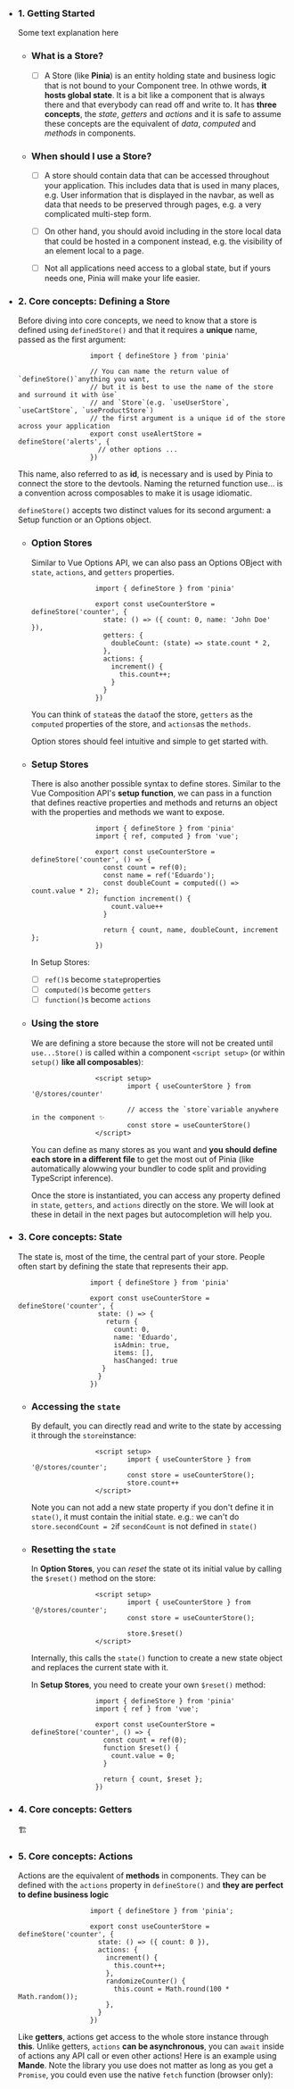 - ### 1. Getting Started
        
    Some text explanation here

  - ### What is a Store?

    - [ ] A Store (like **Pinia**) is an entity holding state and business logic that is not bound to your Component tree. In othwe words, **it hosts global state**. It is a bit like a component that is always there and that everybody can read off and write to. It has **three concepts**, the *state*, *getters* and *actions* and it is safe to assume these concepts are the equivalent of *data*, *computed* and *methods* in components.

  - ### When should I use a Store?

    - [ ] A store should contain data that can be accessed throughout your application. This includes data that is used in many places, e.g. User information that is displayed in the navbar, as well as data that needs to be preserved through pages, e.g. a very complicated multi-step form.
   
    - [ ] On other hand, you should avoid including in the store local data that could be hosted in a component instead, e.g. the visibility of an element local to a page.
   
    - [ ] Not all applications need access to a global state, but if yours needs one, Pinia will make your life easier.

- ### 2. Core concepts: Defining a Store
        
    Before diving into core concepts, we need to know that a store is defined using `definedStore()` and that it requires a **unique** name, passed as the first argument:

              
                        import { defineStore } from 'pinia'

                        // You can name the return value of `defineStore()`anything you want,
                        // but it is best to use the name of the store and surround it with ùse`
                        // and `Store`(e.g. `useUserStore`, `useCartStore`, `useProductStore`)
                        // the first argument is a unique id of the store across your application
                        export const useAlertStore = defineStore('alerts', {
                          // other options ...
                        })
  

    This name, also referred to as **id**, is necessary and is used by Pinia to connect the store to the devtools. Naming the returned function use... is a convention across composables to make it is usage idiomatic.

  `defineStore()` accepts two distinct values for its second argument: a Setup function or an Options object.


  - ### Option Stores
 
      Similar to Vue Options API, we can also pass an Options OBject with `state`, `actions`, and `getters` properties.
            
                        import { defineStore } from 'pinia'

                        export const useCounterStore = defineStore('counter', {
                          state: () => ({ count: 0, name: 'John Doe' }),
                          getters: {
                            doubleCount: (state) => state.count * 2,
                          },
                          actions: {
                            increment() {
                              this.count++;
                            }
                          }
                        })

    You can think of `state`as the `data`of the store, `getters` as the `computed` properties of the store, and `actions`as the `methods`.

    Option stores should feel intuitive and simple to get started with.


  - ### Setup Stores
 
      There is also another possible syntax to define stores. Similar to the Vue Composition API's **setup function**, we can pass in a function that defines reactive properties and methods and returns an object with the properties and methods we want to expose.
            
                        import { defineStore } from 'pinia'
                        import { ref, computed } from 'vue';

                        export const useCounterStore = defineStore('counter', () => {
                          const count = ref(0);
                          const name = ref('Eduardo');
                          const doubleCount = computed(() => count.value * 2);
                          function increment() {
                            count.value++
                          }
 
                          return { count, name, doubleCount, increment };
                        })

    In Setup Stores:

    - [ ] `ref()`s become `state`properties
    - [ ] `computed()`s become `getters`
    - [ ] `function()`s become `actions`

  - ### Using the store
 
      We are defining a store because the store will not be created until `use...Store()` is called within a component `<script setup>` (or within `setup()` **like all composables**):

                        <script setup>
                                import { useCounterStore } from '@/stores/counter'
        
                                // access the `store`variable anywhere in the component ✨
                                const store = useCounterStore()
                        </script>

      You can define as many stores as you want and **you should define each store in a different file** to get the most out of Pinia (like automatically alowwing your bundler to code split and providing TypeScript inference).

      Once the store is instantiated, you can access any property defined in `state`, `getters`, and `actions` directly on the store. We will look at these in detail in the next pages but autocompletion will help you.

- ### 3. Core concepts: State
        
    The state is, most of the time, the central part of your store. People often start by defining the state that represents their app.

                        import { defineStore } from 'pinia'

                        export const useCounterStore = defineStore('counter', {
                          state: () => {
                            return {
                              count: 0,
                              name: 'Eduardo',
                              isAdmin: true,
                              items: [],
                              hasChanged: true
                           }
                          }
                        })
  
  - ### Accessing the `state`
 
      By default, you can directly read and write to the state by accessing it through the `store`instance:

                        <script setup>
                                import { useCounterStore } from '@/stores/counter';
                                const store = useCounterStore();
                                store.count++
                        </script>

      Note you can not add a new state property if you don't define it in `state()`, it must contain the initial state. e.g.: we can't do `store.secondCount = 2`if `secondCount` is not defined in `state()`

  - ### Resetting the `state`
 
      In **Option Stores**, you can *reset* the state ot its initial value by calling the `$reset()` method on the store:

                        <script setup>
                                import { useCounterStore } from '@/stores/counter';
                                const store = useCounterStore();

                                store.$reset()
                        </script>

      Internally, this calls the `state()` function to create a new state object and replaces the current state with it.

      In **Setup Stores**, you need to create your own `$reset()` method:

                        import { defineStore } from 'pinia'
                        import { ref } from 'vue';

                        export const useCounterStore = defineStore('counter', () => {
                          const count = ref(0);
                          function $reset() {
                            count.value = 0;
                          }
 
                          return { count, $reset };
                        })

- ### 4. Core concepts: Getters
        
    🏗️

- ### 5. Core concepts: Actions
        
    Actions are the equivalent of **methods** in components. They can be defined with the `actions` property in `defineStore()` and **they are perfect to define business logic**

                        import { defineStore } from 'pinia';

                        export const useCounterStore = defineStore('counter', {
                          state: () => ({ count: 0 }),
                          actions: {
                            increment() {
                              this.count++;
                            },
                            randomizeCounter() {
                              this.count = Math.round(100 * Math.random());
                            },
                          }
                        })

    Like **getters**, actions get access to the whole store instance through **this**. Unlike getters, `actions` **can be asynchronous**, you can `await` inside of actions any API call or even other actions! Here is an example using **Mande**. Note the library you use does not matter as long as you get a `Promise`, you could even use the native `fetch` function (browser only): 
